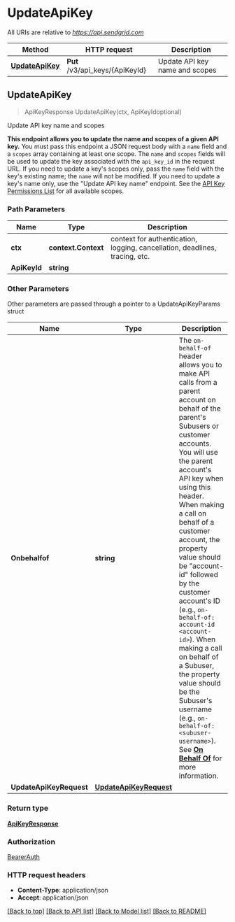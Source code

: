 # UpdateApiKey

All URIs are relative to *https://api.sendgrid.com*

Method | HTTP request | Description
------------- | ------------- | -------------
[**UpdateApiKey**](UpdateApiKey.md#UpdateApiKey) | **Put** /v3/api_keys/{ApiKeyId} | Update API key name and scopes



## UpdateApiKey

> ApiKeyResponse UpdateApiKey(ctx, ApiKeyIdoptional)

Update API key name and scopes

**This endpoint allows you to update the name and scopes of a given API key.**  You must pass this endpoint a JSON request body with a `name` field and a `scopes` array containing at least one scope. The `name` and `scopes` fields will be used to update the key associated with the `api_key_id` in the request URL.  If you need to update a key's scopes only, pass the `name` field with the key's existing name; the `name` will not be modified. If you need to update a key's name only, use the \"Update API key name\" endpoint.  See the [API Key Permissions List](https://docs.sendgrid.com/api-reference/how-to-use-the-sendgrid-v3-api/authorization) for all available scopes.

### Path Parameters


Name | Type | Description
------------- | ------------- | -------------
**ctx** | **context.Context** | context for authentication, logging, cancellation, deadlines, tracing, etc.
**ApiKeyId** | **string** | 

### Other Parameters

Other parameters are passed through a pointer to a UpdateApiKeyParams struct


Name | Type | Description
------------- | ------------- | -------------
**Onbehalfof** | **string** | The `on-behalf-of` header allows you to make API calls from a parent account on behalf of the parent's Subusers or customer accounts. You will use the parent account's API key when using this header. When making a call on behalf of a customer account, the property value should be \"account-id\" followed by the customer account's ID (e.g., `on-behalf-of: account-id <account-id>`). When making a call on behalf of a Subuser, the property value should be the Subuser's username (e.g., `on-behalf-of: <subuser-username>`). See [**On Behalf Of**](https://docs.sendgrid.com/api-reference/how-to-use-the-sendgrid-v3-api/on-behalf-of) for more information.
**UpdateApiKeyRequest** | [**UpdateApiKeyRequest**](UpdateApiKeyRequest.md) | 

### Return type

[**ApiKeyResponse**](ApiKeyResponse.md)

### Authorization

[BearerAuth](../README.md#BearerAuth)

### HTTP request headers

- **Content-Type**: application/json
- **Accept**: application/json

[[Back to top]](#) [[Back to API list]](../README.md#documentation-for-api-endpoints)
[[Back to Model list]](../README.md#documentation-for-models)
[[Back to README]](../README.md)

